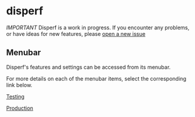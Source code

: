 # disperf

*IMPORTANT* Disperf is a work in progress. If you encounter any problems, or have ideas for new features, please [open a new issue](https://dispersionlab.github.io/disperf/newIssue)
	
## Menubar

Disperf's features and settings can be accessed from its menubar. 

For more details on each of the menubar items, select the corresponding link below.  

[Testing](https://dispersionlab.github.io/disperf/testing)


[Production](https://dispersionlab.github.io/disperf/production)